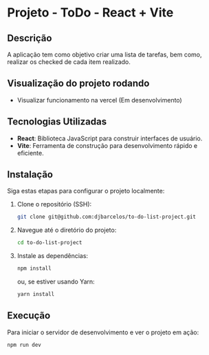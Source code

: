 # Projeto - ToDo - React + Vite

## Descrição

A aplicação tem como objetivo criar uma lista de tarefas, bem como, realizar os checked de cada item realizado.

## Visualização do projeto rodando

- Visualizar funcionamento na vercel (Em desenvolvimento)
<!-- [Visualizar funcionamento na vercel](https://vercel.com/) -->

## Tecnologias Utilizadas

- **React**: Biblioteca JavaScript para construir interfaces de usuário.
- **Vite**: Ferramenta de construção para desenvolvimento rápido e eficiente.

## Instalação

Siga estas etapas para configurar o projeto localmente:

1. Clone o repositório (SSH):

   ```bash
   git clone git@github.com:djbarcelos/to-do-list-project.git
   ```

2. Navegue até o diretório do projeto:

   ```bash
   cd to-do-list-project
   ```

3. Instale as dependências:

   ```bash
   npm install
   ```

   ou, se estiver usando Yarn:

   ```bash
   yarn install
   ```

## Execução

Para iniciar o servidor de desenvolvimento e ver o projeto em ação:

```bash
npm run dev
```
